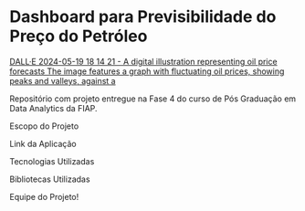 # Dashboard para Previsibilidade do Preço do Petróleo

[DALL·E 2024-05-19 18 14 21 - A digital illustration representing oil price forecasts  The image features a graph with fluctuating oil prices, showing peaks and valleys, against a ](https://github.com/sergiolvelloso/grupo119-dtat-brent-price/assets/85205158/6ef8863a-8728-4628-8f61-2b2225dad319)

Repositório com projeto entregue na Fase 4 do curso de Pós Graduação em Data Analytics da FIAP. 

Escopo do Projeto

Link da Aplicação

Tecnologias Utilizadas

Bibliotecas Utilizadas

Equipe do Projeto!

